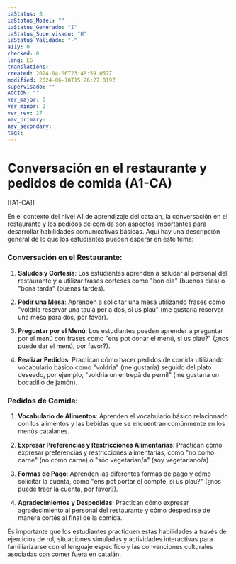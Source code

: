 ```yaml
---
iaStatus: 8
iaStatus_Model: ""
iaStatus_Generado: "I"
iaStatus_Supervisado: "H"
iaStatus_Validado: "-"
a11y: 0
checked: 0
lang: ES
translations: 
created: 2024-04-06T23:48:59.057Z
modified: 2024-06-10T15:26:27.019Z
supervisado: ""
ACCION: ""
ver_major: 0
ver_minor: 2
ver_rev: 27
nav_primary: 
nav_secondary: 
tags:
---
```

# Conversación en el restaurante y pedidos de comida (A1-CA)

[[A1-CA]]

En el contexto del nivel A1 de aprendizaje del catalán, la conversación en el restaurante y los pedidos de comida son aspectos importantes para desarrollar habilidades comunicativas básicas. Aquí hay una descripción general de lo que los estudiantes pueden esperar en este tema:

### Conversación en el Restaurante:

1. **Saludos y Cortesía**: Los estudiantes aprenden a saludar al personal del restaurante y a utilizar frases corteses como "bon dia" (buenos días) o "bona tarda" (buenas tardes).

2. **Pedir una Mesa**: Aprenden a solicitar una mesa utilizando frases como "voldria reservar una taula per a dos, si us plau" (me gustaría reservar una mesa para dos, por favor).

3. **Preguntar por el Menú**: Los estudiantes pueden aprender a preguntar por el menú con frases como "ens pot donar el menú, si us plau?" (¿nos puede dar el menú, por favor?).

4. **Realizar Pedidos**: Practican cómo hacer pedidos de comida utilizando vocabulario básico como "voldria" (me gustaría) seguido del plato deseado, por ejemplo, "voldria un entrepà de pernil" (me gustaría un bocadillo de jamón).

### Pedidos de Comida:

1. **Vocabulario de Alimentos**: Aprenden el vocabulario básico relacionado con los alimentos y las bebidas que se encuentran comúnmente en los menús catalanes.

2. **Expresar Preferencias y Restricciones Alimentarias**: Practican cómo expresar preferencias y restricciones alimentarias, como "no como carne" (no como carne) o "sóc vegetarian/a" (soy vegetariano/a).

3. **Formas de Pago**: Aprenden las diferentes formas de pago y cómo solicitar la cuenta, como "ens pot portar el compte, si us plau?" (¿nos puede traer la cuenta, por favor?).

4. **Agradecimientos y Despedidas**: Practican cómo expresar agradecimiento al personal del restaurante y cómo despedirse de manera cortés al final de la comida.

Es importante que los estudiantes practiquen estas habilidades a través de ejercicios de rol, situaciones simuladas y actividades interactivas para familiarizarse con el lenguaje específico y las convenciones culturales asociadas con comer fuera en catalán.